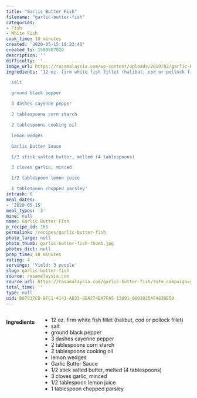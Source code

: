 ```yaml
---
title: "Garlic Butter Fish"
filename: "garlic-butter-fish"
categories:
- Fish
- White Fish
cook_time: 10 minutes
created: '2020-05-15 18:23:40'
created_ts: 1589567020
description: ''
difficulty: ''
image_url: https://rasamalaysia.com/wp-content/uploads/2019/02/garlic-butter-fish5-364x546.jpg
ingredients: '12 oz. firm white fish fillet (halibut, cod or pollock fillet)

  salt

  ground black pepper

  3 dashes cayenne pepper

  2 tablespoons corn starch

  2 tablespoons cooking oil

  lemon wedges

  Garlic Butter Sauce

  1/2 stick salted butter, melted (4 tablespoons)

  3 cloves garlic, minced

  1/2 tablespoon lemon juice

  1 tablespoon chopped parsley'
intrash: 0
meal_dates:
- '2020-05-15'
meal_types: '3'
mine: null
name: Garlic Butter Fish
p_recipe_id: 161
permalink: /recipes/garlic-butter-fish
photo_large: null
photo_thumb: garlic-butter-fish-thumb.jpg
photos_dict: null
prep_time: 10 minutes
rating: 4
servings: 'Yield: 3 people'
slug: garlic-butter-fish
source: rasamalaysia.com
source_url: https://rasamalaysia.com/garlic-butter-fish/?utm_campaign=yummly&utm_medium=yummly&utm_source=yummly
total_time: ''
type: null
uid: B07937CB-BFC1-4141-AB33-9EA274BA7FA5-13891-0001025AF4838E50
---
```

<div class="large-8 medium-7 columns" id="writeup">	</div><!-- #writeup -->
</div><!-- #row-one -->
<div class="row" id="row-two">	<div class="medium-4 small-5 columns" id="ingredients"><h4>Ingredients</h4><div class="box box-ingredients content"><ul>
<li>12 oz. firm white fish fillet (halibut, cod or pollock fillet)</li>
<li>salt</li>
<li>ground black pepper</li>
<li>3 dashes cayenne pepper</li>
<li>2 tablespoons corn starch</li>
<li>2 tablespoons cooking oil</li>
<li>lemon wedges</li>
<li>Garlic Butter Sauce</li>
<li>1/2 stick salted butter, melted (4 tablespoons)</li>
<li>3 cloves garlic, minced</li>
<li>1/2 tablespoon lemon juice</li>
<li>1 tablespoon chopped parsley</li>
</ul>
</div>	</div>	<div class="medium-6 small-7 columns" id="directions">	</div>